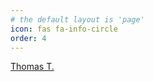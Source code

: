 ```yaml
---
# the default layout is 'page'
icon: fas fa-info-circle
order: 4
---
```

<script src="https://platform.linkedin.com/badges/js/profile.js" async defer type="text/javascript"></script>
<div class="badge-base LI-profile-badge" data-locale="en_US" data-size="large" data-theme="dark" data-type="HORIZONTAL" data-vanity="thomas-totter" data-version="v1"><a class="badge-base__link LI-simple-link" href="https://at.linkedin.com/in/thomas-totter/en?trk=profile-badge">Thomas T.</a></div>
              
